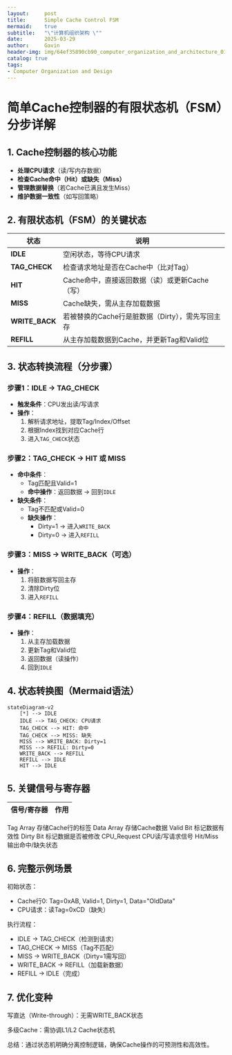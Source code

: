 ```yaml
---
layout:     post
title:      Simple Cache Control FSM
mermaid:    true
subtitle:   "\"计算机组织架构 \""
date:       2025-03-29
author:     Gavin
header-img: img/64ef35890cb90_computer_organization_and_architecture_01.png
catalog: true
tags:
- Computer Organization and Design
---
```


# 简单Cache控制器的有限状态机（FSM）分步详解

## 1. Cache控制器的核心功能
- **处理CPU请求**（读/写内存数据）
- **检查Cache命中（Hit）或缺失（Miss）**
- **管理数据替换**（若Cache已满且发生Miss）
- **维护数据一致性**（如写回策略）

## 2. 有限状态机（FSM）的关键状态

| 状态          | 说明                                                                 |
|---------------|----------------------------------------------------------------------|
| **IDLE**      | 空闲状态，等待CPU请求                                               |
| **TAG_CHECK** | 检查请求地址是否在Cache中（比对Tag）                                |
| **HIT**       | Cache命中，直接返回数据（读）或更新Cache（写）                      |
| **MISS**      | Cache缺失，需从主存加载数据                                         |
| **WRITE_BACK**| 若被替换的Cache行是脏数据（Dirty），需先写回主存                   |
| **REFILL**    | 从主存加载数据到Cache，并更新Tag和Valid位                          |

## 3. 状态转换流程（分步骤）

### 步骤1：IDLE → TAG_CHECK
- **触发条件**：CPU发出读/写请求
- **操作**：
  1. 解析请求地址，提取Tag/Index/Offset
  2. 根据Index找到对应Cache行
  3. 进入`TAG_CHECK`状态

### 步骤2：TAG_CHECK → HIT 或 MISS
- **命中条件**：
  - Tag匹配且Valid=1
  - **命中操作**：返回数据 → 回到`IDLE`
- **缺失条件**：
  - Tag不匹配或Valid=0
  - **缺失操作**：
    - Dirty=1 → 进入`WRITE_BACK`
    - Dirty=0 → 进入`REFILL`

### 步骤3：MISS → WRITE_BACK（可选）
- **操作**：
  1. 将脏数据写回主存
  2. 清除Dirty位
  3. 进入`REFILL`

### 步骤4：REFILL（数据填充）
- **操作**：
  1. 从主存加载数据
  2. 更新Tag和Valid位
  3. 返回数据（读操作）
  4. 回到`IDLE`

## 4. 状态转换图（Mermaid语法）

```mermaid
stateDiagram-v2
    [*] --> IDLE
    IDLE --> TAG_CHECK: CPU请求
    TAG_CHECK --> HIT: 命中
    TAG_CHECK --> MISS: 缺失
    MISS --> WRITE_BACK: Dirty=1
    MISS --> REFILL: Dirty=0
    WRITE_BACK --> REFILL
    REFILL --> IDLE
    HIT --> IDLE
```
## 5. 关键信号与寄存器
|信号/寄存器|	作用|
|-----|---|
Tag Array	存储Cache行的标签
Data Array	存储Cache数据
Valid Bit	标记数据有效性
Dirty Bit	标记数据是否被修改
CPU_Request	CPU读/写请求信号
Hit/Miss	输出命中/缺失状态

## 6. 完整示例场景
初始状态：

- Cache行0: Tag=0xAB, Valid=1, Dirty=1, Data="OldData"
- CPU请求：读Tag=0xCD（缺失）

执行流程：

- IDLE → TAG_CHECK（检测到请求）
- TAG_CHECK → MISS（Tag不匹配）
- MISS → WRITE_BACK（Dirty=1需写回）
- WRITE_BACK → REFILL（加载新数据）
- REFILL → IDLE（完成）

## 7. 优化变种
写直达（Write-through）：无需WRITE_BACK状态

多级Cache：需协调L1/L2 Cache状态机

总结：通过状态机明确分离控制逻辑，确保Cache操作的可预测性和高效性。